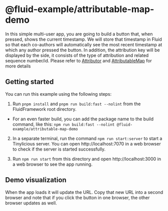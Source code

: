 # @fluid-example/attributable-map-demo

In this simple multi-user app, you are going to build a button that, when pressed, shows the current timestamp. We will store that timestamp in Fluid so that each co-authors will automatically see the most recent timestamp at which any author pressed the button. In addition, the attribution key will be displayed by the side, it consists of the type of attribution and related sequence number/id. Please refer to [Attributor](../../../packages/framework/attributor/README.md) and [AttributableMap](../../dds/attributable-map/README.md) for more details

## Getting started

You can run this example using the following steps:

1. Run `pnpm install` and `pnpm run build:fast --nolint` from the FluidFramework root directory.

-   For an even faster build, you can add the package name to the build command, like this: `npm run build:fast --nolint @fluid-example/attributable-map-demo`

2. In a separate terminal, run the command `npm run start:server` to start a Tinylicious server. You can open http://localhost:7070 in a web browser to check if the server is started successfully.

3. Run `npm run start` from this directory and open http://localhost:3000 in a web browser to see the app running.

## Demo visualization

When the app loads it will update the URL. Copy that new URL into a second browser and note that if you click the button in one browser, the other browser updates as well.
